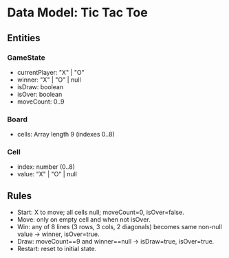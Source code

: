 # Data Model: Tic Tac Toe

## Entities

### GameState
- currentPlayer: "X" | "O"
- winner: "X" | "O" | null
- isDraw: boolean
- isOver: boolean
- moveCount: 0..9

### Board
- cells: Array<Cell> length 9 (indexes 0..8)

### Cell
- index: number (0..8)
- value: "X" | "O" | null

## Rules
- Start: X to move; all cells null; moveCount=0, isOver=false.
- Move: only on empty cell and when not isOver.
- Win: any of 8 lines (3 rows, 3 cols, 2 diagonals) becomes same non-null value -> winner, isOver=true.
- Draw: moveCount==9 and winner==null -> isDraw=true, isOver=true.
- Restart: reset to initial state.
